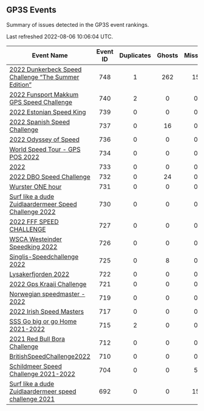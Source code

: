 ## GP3S Events

Summary of issues detected in the GP3S event rankings.

Last refreshed 2022-08-06 10:06:04 UTC.

| Event Name | Event ID | Duplicates | Ghosts | Missing | Incorrect | Actions |
| ---------- | :------: | :--------: | :----: | :-----: | :-------: | :-----: |
| [2022 Dunkerbeck Speed Challenge “The Summer Edition”](748.md) | 748 | 1 | 262 | 15 | 101 | 55 |
| [2022 Funsport Makkum GPS Speed Challenge](740.md) | 740 | 2 | 0 | 0 | 22 | 3 |
| [2022 Estonian Speed King](739.md) | 739 | 0 | 0 | 0 | 0 | 0 |
| [2022 Spanish Speed Challenge](737.md) | 737 | 0 | 16 | 0 | 0 | 2 |
| [2022 Odyssey of Speed](736.md) | 736 | 0 | 0 | 0 | 0 | 0 |
| [World Speed Tour - GPS POS 2022 ](734.md) | 734 | 0 | 0 | 0 | 0 | 0 |
| [2022 ](733.md) | 733 | 0 | 0 | 0 | 0 | 0 |
| [2022 DBO Speed Challenge](732.md) | 732 | 0 | 24 | 0 | 0 | 3 |
| [Wurster ONE hour](731.md) | 731 | 0 | 0 | 0 | 0 | 0 |
| [Surf like a dude Zuidlaardermeer Speed Challenge 2022](730.md) | 730 | 0 | 0 | 0 | 7 | 1 |
| [2022 FFF SPEED CHALLENGE](727.md) | 727 | 0 | 0 | 0 | 0 | 0 |
| [WSCA Westeinder Speedking 2022](726.md) | 726 | 0 | 0 | 0 | 0 | 0 |
| [Singlis-Speedchallenge 2022](725.md) | 725 | 0 | 8 | 0 | 0 | 1 |
| [Lysakerfjorden 2022](722.md) | 722 | 0 | 0 | 0 | 0 | 0 |
| [2022 Gps Kraaij Challenge](721.md) | 721 | 0 | 0 | 0 | 1 | 1 |
| [Norwegian speedmaster - 2022](719.md) | 719 | 0 | 0 | 0 | 0 | 0 |
| [2022 Irish Speed Masters](717.md) | 717 | 0 | 0 | 0 | 7 | 1 |
| [SSS Go big or go Home 2021-2022](715.md) | 715 | 2 | 0 | 0 | 49 | 7 |
| [2021 Red Bull Bora Challenge](712.md) | 712 | 0 | 0 | 0 | 8 | 1 |
| [BritishSpeedChallenge2022](710.md) | 710 | 0 | 0 | 0 | 27 | 5 |
| [Schildmeer Speed Challenge 2021-2022](704.md) | 704 | 0 | 0 | 5 | 36 | 9 |
| [Surf like a dude Zuidlaardermeer speed challenge 2021](692.md) | 692 | 0 | 0 | 15 | 8 | 3 |
